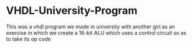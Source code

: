 # VHDL-University-Program
This was a vhdl program we made in university with another girl as an exercise in which we create a 16-bit ALU which uses a control circuit so as to take its op code
